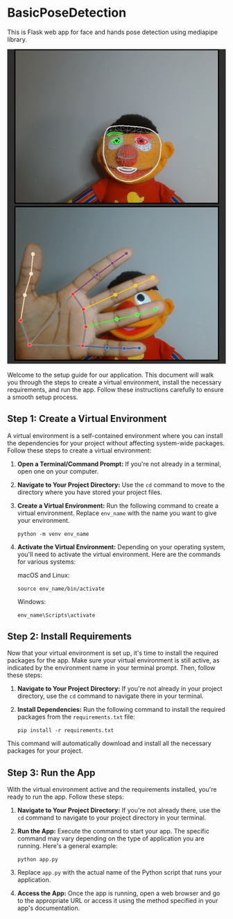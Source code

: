 # BasicPoseDetection

This is Flask web app for face and hands pose detection using mediapipe library.

![Example Image](static/Capture.png)

Welcome to the setup guide for our application. This document will walk you through the steps to create a virtual environment, install the necessary requirements, and run the app. Follow these instructions carefully to ensure a smooth setup process.

## Step 1: Create a Virtual Environment

A virtual environment is a self-contained environment where you can install the dependencies for your project without affecting system-wide packages. Follow these steps to create a virtual environment:

1. **Open a Terminal/Command Prompt:** If you're not already in a terminal, open one on your computer.
2. **Navigate to Your Project Directory:** Use the `cd` command to move to the directory where you have stored your project files.
3. **Create a Virtual Environment:** Run the following command to create a virtual environment. Replace `env_name` with the name you want to give your environment.

   ```
   python -m venv env_name
   ```
4. **Activate the Virtual Environment:** Depending on your operating system, you'll need to activate the virtual environment. Here are the commands for various systems:

   macOS and Linux:

   ```
   source env_name/bin/activate
   ```

   Windows:

   ```
   env_name\Scripts\activate
   ```

## Step 2: Install Requirements

Now that your virtual environment is set up, it's time to install the required packages for the app. Make sure your virtual environment is still active, as indicated by the environment name in your terminal prompt. Then, follow these steps:

1. **Navigate to Your Project Directory:** If you're not already in your project directory, use the `cd` command to navigate there in your terminal.
2. **Install Dependencies:** Run the following command to install the required packages from the `requirements.txt` file:

   ```
   pip install -r requirements.txt
   ```

This command will automatically download and install all the necessary packages for your project.

## Step 3: Run the App

With the virtual environment active and the requirements installed, you're ready to run the app. Follow these steps:

1. **Navigate to Your Project Directory:** If you're not already there, use the `cd` command to navigate to your project directory in your terminal.
2. **Run the App:** Execute the command to start your app. The specific command may vary depending on the type of application you are running. Here's a general example:

   ```
   python app.py
   ```
3. Replace `app.py` with the actual name of the Python script that runs your application.
4. **Access the App:** Once the app is running, open a web browser and go to the appropriate URL or access it using the method specified in your app's documentation.

